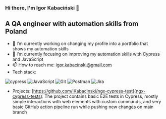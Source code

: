 ### Hi there, I'm Igor Kabaciński 👋
## A QA engineer with automation skills from Poland

- 🔭 I’m currently working on changing my profile into a portfolio that shows my automation skills
- 🌱 I’m currently focusing on improving my automation skills with Cypress and JavaScript
- 📫 How to reach me: igor.kabacinski@gmail.com
- Tech stack:

![cypress](https://img.shields.io/badge/-cypress-%23E5E5E5?style=for-the-badge&logo=cypress&logoColor=058a5e)
![JavaScript](https://img.shields.io/badge/javascript-%23323330.svg?style=for-the-badge&logo=javascript&logoColor=%23F7DF1E)
![Git](https://img.shields.io/badge/git-%23F05033.svg?style=for-the-badge&logo=git&logoColor=white)
![Postman](https://img.shields.io/badge/Postman-FF6C37?style=for-the-badge&logo=postman&logoColor=white)
![Jira](https://img.shields.io/badge/jira-%230A0FFF.svg?style=for-the-badge&logo=jira&logoColor=white)

- Projects:
[https://github.com/iKabacinski/ngx-cypress-test](ngx-cypress-tests): The project contains basic E2E tests in Cypress, mostly simple interactions with web elements with custom commands, and very basic GitHub action pipeline run while pushing new changes on main branch 

<!--
**iKabacinski/iKabacinski** is a ✨ _special_ ✨ repository because its `README.md` (this file) appears on your GitHub profile.

Here are some ideas to get you started:

- 🔭 I’m currently working on ...
- 🌱 I’m currently learning ...
- 👯 I’m looking to collaborate on ...
- 🤔 I’m looking for help with ...
- 💬 Ask me about ...
- 📫 How to reach me: ...
- 😄 Pronouns: ...
- ⚡ Fun fact: ...
-->
